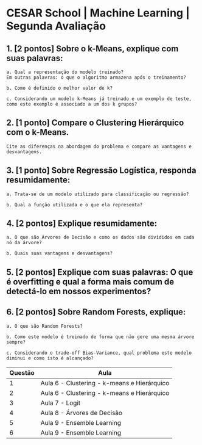 # CESAR School | Machine Learning | Segunda Avaliação

## 1. [2 pontos] Sobre o k-Means, explique com suas palavras:

    a. Qual a representação do modelo treinado?
    Em outras palavras: o que o algoritmo armazena após o treinamento?

    b. Como é definido o melhor valor de k?

    c. Considerando um modelo k-Means já treinado e um exemplo de teste, como este exemplo é associado a um dos k grupos?

## 2. [1 ponto] Compare o Clustering Hierárquico com o k-Means.
    Cite as diferenças na abordagem do problema e compare as vantagens e desvantagens.

## 3. [1 ponto] Sobre Regressão Logística, responda resumidamente:
    a. Trata-se de um modelo utilizado para classificação ou regressão?

    b. Qual a função utilizada e o que ela representa?

## 4. [2 pontos] Explique resumidamente:
    a. O que são Árvores de Decisão e como os dados são divididos em cada nó da árvore?

    b. Quais suas vantagens e desvantagens?

## 5. [2 pontos] Explique com suas palavras: O que é overfitting e qual a forma mais comum de detectá-lo em nossos experimentos?

## 6. [2 pontos] Sobre Random Forests, explique:
    a. O que são Random Forests?

    b. Como este modelo é treinado de forma que não gere uma mesma árvore sempre?

    c. Considerando o trade-off Bias-Variance, qual problema este modelo diminui e como isto é alcançado?

Questão  | Aula
-------- | ---
1   | Aula 6 - Clustering - k-means e Hierárquico
2   | Aula 6 - Clustering - k-means e Hierárquico
3   | Aula 7 - Logit
4   | Aula 8 - Árvores de Decisão
5   | Aula 9 - Ensemble Learning
6   | Aula 9 - Ensemble Learning
